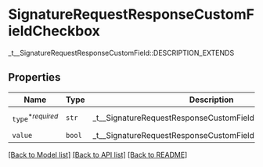 # SignatureRequestResponseCustomFieldCheckbox

_t__SignatureRequestResponseCustomField::DESCRIPTION_EXTENDS

## Properties
Name | Type | Description | Notes
------------ | ------------- | ------------- | -------------
| `type`<sup>*_required_</sup> | ```str``` |  _t__SignatureRequestResponseCustomField::TYPE  |  [default to 'checkbox'] |
| `value` | ```bool``` |  _t__SignatureRequestResponseCustomField::VALUE_CHECKBOX  |  |

[[Back to Model list]](../README.md#documentation-for-models) [[Back to API list]](../README.md#documentation-for-api-endpoints) [[Back to README]](../README.md)


